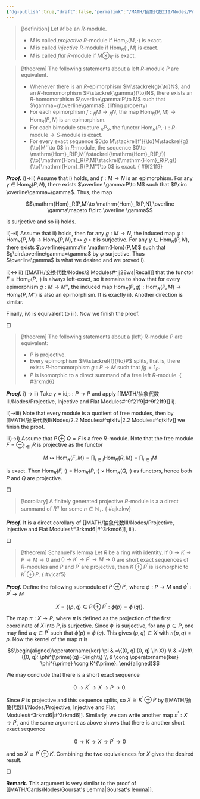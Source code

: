 ```yaml
---
{"dg-publish":true,"draft":false,"permalink":"/MATH/抽象代数III/Nodes/Projective, Injective and Flat Modules/","dgPassFrontmatter":true}
---
```



> [!definition]
> Let $M$ be an $R$-module. 
> - $M$ is called *projective* $R$-module if $\mathrm{Hom}_R(M,\cdot)$ is exact.
> - $M$ is called *injective* $R$-module if $\mathrm{Hom}_R(\cdot, M)$ is exact.
> - $M$ is called *flat* $R$-module if $M\otimes_R\cdot$ is exact.


> [!theorem]
> The following statements about a left $R$-module $P$ are equivalent.
> - Whenever there is an $R$-epimorphism $M\stackrel{g}{\to}N$, and an $R$-homomorphism $P\stackrel{\gamma}{\to}N$, there exists an $R$-homomorphism $\overline\gamma:P\to M$ such that $\gamma=g\overline\gamma$. (lifting property)
> - For each epimorphism $f:{_R}M\to{}_RN$, the map $\mathrm{Hom}_R(P,M)\to\mathrm{Hom}_R(P,N)$ is an epimorphism.
> - For each bimodule structure ${}_RP_S$, the functor $\mathrm{Hom}_R(P,\cdot):R\mbox{-module}\to S\mbox{-module}$ is exact.
> - For every exact sequence $0\to M\stackrel{f'}{\to}M\stackrel{g}{\to}M''\to 0$ in $R$-module, the sequence $0\to \mathrm{Hom}_R(P,M')\stackrel{\mathrm{Hom}_R(P,f)}{\to}\mathrm{Hom}_R(P,M)\stackrel{\mathrm{Hom}_R(P,g)}{\to}\mathrm{Hom}_R(P,M'')\to 0$ is exact. 
{ #9f21f9}


**_Proof._**
i)->ii) Assume that i) holds, and $f:M\to N$ is an epimorphism. For any $\gamma\in \mathrm{Hom}_R(P,N)$, there exists $\overline \gamma:P\to M$ such that $f\circ \overline\gamma=\gamma$. Thus, the map

$$\mathrm{Hom}_R(P,M)\to \mathrm{Hom}_R(P,N),\overline \gamma\mapsto f\circ \overline \gamma$$

is surjective and so ii) holds. 

ii)->i) Assume that ii) holds, then for any $g:M\to N$, the induced map $\varphi:\mathrm{Hom}_R(P,M)\to\mathrm{Hom}_R(P,N),\tau\mapsto g\circ\tau$ is surjective. For any $\gamma\in\mathrm{Hom}_R(P,N)$, there exists $\overline\gamma\in \mathrm{Hom}(P,M)$ such that $g\circ\overline\gamma=\gamma$ by $\varphi$ surjective. Thus $\overline\gamma$ is what we desired and we proved i).

ii)<->iii) [[MATH/交换代数/Nodes/2 Modules#^jj28ws\|Recall]] that the functor $F = \mathrm{Hom}_R(P, \cdot)$ is always left-exact, so it remains to show that for every epimorphism $g: M \to M''$, the induced map $\mathrm{Hom}_R(P, g): \mathrm{Hom}_R(P, M) \to \mathrm{Hom}_R(P, M'')$ is also an epimorphism. It is exactly ii). Another direction is similar. 

Finally, iv) is equivalent to iii). Now we finish the proof. 
<p align="left">□</p>


> [!theorem]
> The following statements about a (left) $R$-module $P$ are equivalent:
> - $P$ is projective.
> - Every epimorphism $M\stackrel{f}{\to}P$ splits, that is, there exists $R$-homomorphism $g:P\to M$ such that $fg=1_P$.
> - $P$ is isomorphic to a direct summand of a free left $R$-module.
{ #3rkmd6}


**_Proof._**
i) -> ii) Take $\gamma=\mathrm{id}_P:P\to P$ and apply [[MATH/抽象代数III/Nodes/Projective, Injective and Flat Modules#^9f21f9\|#^9f21f9]] i).

ii)->iii) Note that every module is a quotient of free modules, then by [[MATH/抽象代数II/Nodes/2.2 Modules#^qtklfv\|2.2 Modules#^qtklfv]] we finish the proof.

iii)->i) Assume that $P\oplus Q=F$ is a free $R$-module. Note that the free module $F=\oplus_{i\in I}R$ is projective as the functor 

$$M\mapsto\mathrm{Hom}_R(F,M)=\prod_{i\in I}\mathrm{Hom}_R(R,M)=\prod_{i\in I}M$$

is exact. Then $\mathrm{Hom}_R(F,\cdot)=\mathrm{Hom}_R(P,\cdot)\times\mathrm{Hom}_R(Q,\cdot)$ as functors, hence both $P$ and $Q$ are projective.
<p align="left">□</p>


> [!corollary]
> A finitely generated projective $R$-module is a a direct summand of $R^n$ for some $n\in \mathbb{N}_+$. 
{ #ajkzkw}


**_Proof._**
It is a direct corollary of [[MATH/抽象代数III/Nodes/Projective, Injective and Flat Modules#^3rkmd6\|#^3rkmd6]], iii).
<p align="left">□</p>


> [!theorem] Schanuel's lemma
> Let $R$ be a ring with identity. If $0 \rightarrow K \rightarrow P \rightarrow M \rightarrow 0$ and $0 \rightarrow K^{\prime} \rightarrow P^{\prime} \rightarrow M \rightarrow 0$ are short exact sequences of $R$-modules and $P$ and $P^{\prime}$ are projective, then $K \oplus P^{\prime}$ is isomorphic to $K^{\prime} \oplus P$.
{ #vjcaf5}


**_Proof._**
Define the following submodule of $P \oplus P^{\prime}$, where $\phi: P \rightarrow M$ and $\phi^{\prime}: P^{\prime} \rightarrow M$ 

$$X=\left\{(p, q) \in P \oplus P^{\prime}: \phi(p)=\phi^{\prime}(q)\right\}.$$

The map $\pi: X \rightarrow P$, where $\pi$ is defined as the projection of the first coordinate of $X$ into $P$, is surjective. Since $\phi^{\prime}$ is surjective, for any $p \in P$, one may find a $q \in P^{\prime}$ such that $\phi(p)=\phi^{\prime}(q)$. This gives $(p, q) \in X$ with $\pi(p, q)=p$. Now the kernel of the map $\pi$ is

$$\begin{aligned}\operatorname{ker} \pi & =\{(0, q):(0, q) \in X\} \\
& =\left\{(0, q): \phi^{\prime}(q)=0\right\} \\
& \cong \operatorname{ker} \phi^{\prime} \cong K^{\prime}.
\end{aligned}$$

We may conclude that there is a short exact sequence

$$0 \rightarrow K^{\prime} \rightarrow X \rightarrow P \rightarrow 0.$$

Since $P$ is projective and this sequence splits, so $X \cong K^{\prime} \oplus P$ by [[MATH/抽象代数III/Nodes/Projective, Injective and Flat Modules#^3rkmd6\|#^3rkmd6]]. Similarly, we can write another map $\pi^{\prime}: X \rightarrow P^{\prime}$, and the same argument as above shows that there is another short exact sequence

$$
0 \rightarrow K \rightarrow X \rightarrow P^{\prime} \rightarrow 0
$$

and so $X \cong P^{\prime} \oplus K$. Combining the two equivalences for $X$ gives the desired result.
<p align="left">□</p>


**Remark.** This argument is very similar to the proof of [[MATH/Cards/Nodes/Goursat's Lemma\|Goursat's lemma]]. 
